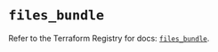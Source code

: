 # `files_bundle`

Refer to the Terraform Registry for docs: [`files_bundle`](https://registry.terraform.io/providers/files-com/files/0.1.365/docs/resources/bundle).
